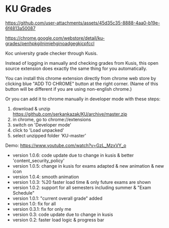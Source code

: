 # KU Grades

https://github.com/user-attachments/assets/45d35c35-8888-4aa0-b19e-6f4813a50087

https://chrome.google.com/webstore/detail/ku-grades/penhpkgilnjmjehginoadgegkjcpfccl

Koc university grade checker through Kusis.

Instead of logging in manually and checking grades from Kusis, this open source extension does exactly the same thing for you automatically.

You can install this chrome extension directly from chrome web store by clicking blue "ADD TO CHROME" button at the right corner. (Name of this button will be different if you are using non-english chrome.)

Or you can add it to chrome manually in developer mode with these steps:
1. download & unzip https://github.com/serkankazak/KU/archive/master.zip
2. in chrome, go to chrome://extensions
3. switch on 'Developer mode'
4. click to 'Load unpacked'
5. select unzipped folder 'KU-master'

Demo: https://www.youtube.com/watch?v=GzL_MzxVY_o

- version 1.0.6: code update due to change in kusis & better 'content_security_policy'
- version 1.0.5: change in kusis for exams adapted & new animation & new icon
- version 1.0.4: smooth animation
- version 1.0.3: %20 faster load time & only future exams are shown
- version 1.0.2: support for all semesters including summer & "Exam Schedule"
- version 1.0.1: "current overall grade" added
- version 1.0: fix for all
- version 0.3.1: fix for only me
- version 0.3: code update due to change in kusis
- version 0.2: faster load logic & progress bar
